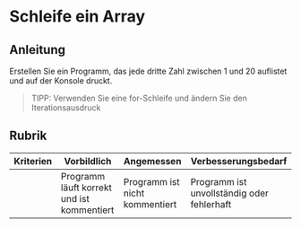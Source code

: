 # Schleife ein Array

## Anleitung

Erstellen Sie ein Programm, das jede dritte Zahl zwischen 1 und 20 auflistet und auf der Konsole druckt.

> TIPP: Verwenden Sie eine for-Schleife und ändern Sie den Iterationsausdruck

## Rubrik

| Kriterien | Vorbildlich                                | Angemessen                     | Verbesserungsbedarf                        |
| --------- | ------------------------------------------ | ------------------------------ | ------------------------------------------ |
|           | Programm läuft korrekt und ist kommentiert | Programm ist nicht kommentiert | Programm ist unvollständig oder fehlerhaft |
